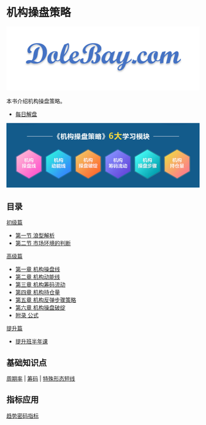 # 机构操盘策略

![DoleBay.com](images/Icon_8.png)

本书介绍机构操盘策略。

- [每日解盘](daily/index.md)

![机构操盘策略6大学习模块](images/jgcp/modules.png)

## 目录

[初级篇](primary/index.md)

- [第一节 浪型解析](primary/pr1.md)
- [第二节 市场环境的判断](primary/pr2.md)

[高级篇](advanced/index.md)

- [第一章 机构操盘线](advanced/chapter1/index.md)
- [第二章 机构动能线](advanced/chapter2/index.md)
- [第三章 机构筹码流动](advanced/chapter3/index.md)
- [第四章 机构持仓量](advanced/chapter4/index.md)
- [第五章 机构反弹步骤策略](advanced/chapter5/index.md)
- [第六章 机构操盘破绽](advanced/chapter6/index.md)
- [附录 公式](appendix/formula.md)

[提升篇](enhanced/index.md)

- [提升班半年课](enhanced/tsb202011.md)

## 基础知识点

[周期率](appendix/zql.md) |
 [筹码](appendix/cm.md) |
 [特殊形态短线](appendix/tsxtdx.md)

## 指标应用

[趋势密码指标](appendix/qsmm.md)

